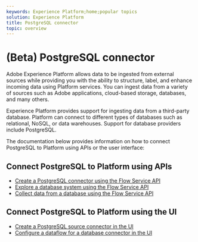 ```yaml
---
keywords: Experience Platform;home;popular topics
solution: Experience Platform
title: PostgreSQL connector
topic: overview
---
```


# (Beta) PostgreSQL connector

Adobe Experience Platform allows data to be ingested from external sources while providing you with the ability to structure, label, and enhance incoming data using Platform services. You can ingest data from a variety of sources such as Adobe applications, cloud-based storage, databases, and many others.

Experience Platform provides support for ingesting data from a third-party database. Platform can connect to different types of databases such as relational, NoSQL, or data warehouses. Support for database providers include PostgreSQL.

The documentation below provides information on how to connect PostgreSQL to Platform using APIs or the user interface:

## Connect PostgreSQL to Platform using APIs

- [Create a PostgreSQL connector using the Flow Service API](../../tutorials/api/create/databases/postgres.md)
- [Explore a database system using the Flow Service API](../../tutorials/api/explore/database-nosql.md)
- [Collect data from a database using the Flow Service API](../../tutorials/api/collect/database-nosql.md)

## Connect PostgreSQL to Platform using the UI

- [Create a PostgreSQL source connector in the UI](../../tutorials/ui/create/databases/postgres.md)
- [Configure a dataflow for a database connector in the UI](../../tutorials/ui/dataflow/databases.md)